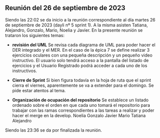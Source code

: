 ## Reunión del 26 de septiembre de 2023

Siendo las 22:02 se da inicio a la reunión correspondiente al día martes 26 de septiembre de 2023 (dayli nº 5 sprint 1). A la misma asisten Tatiana, Alejandro, Gonzalo, Mario, Noelia y Javier. En la presente reunión se trataron los siguientes temas:

- **revisión del UML**
Se revisa cada diagrama de UML para poder hacer el DER integrado y el MER. En el caso de la épica 7 se define realizar 3 ejercicios oculares con una pequeña descripción y un pequeño video instructivo. El usuario solo tendrá acceso a la pantalla del listado de ejercicios y el Usuario Registrado podrá acceder a cada uno de los instructivos.

- **Cierre de Sprint**
Si bien figura todavía en la hoja de ruta que el sprint cierra el viernes, aparentemente se va a extender para el domingo. Se pide estar atentos al tema.

- **Organización de ocupación del repositorio**
Se establece un listado ordenado sobre el orden en que cada uno tomará el repositorio para trabajar con las ramas correspondientes a las tareas a realizar y poder hacer el merge en la develop.
Noelia
Gonzalo
Javier
Mario
Tatiana
Alejandro

Siendo las 23:36 se da por finalizada la reunión.
